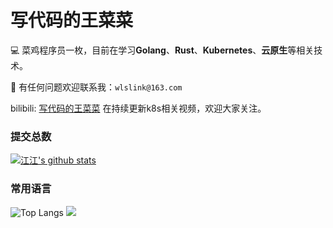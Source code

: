 # 写代码的王菜菜
:computer: 菜鸡程序员一枚，目前在学习**Golang**、**Rust**、**Kubernetes**、**云原生**等相关技术。

:email: 有任何问题欢迎联系我：`wlslink@163.com`

bilibili: [写代码的王菜菜](https://space.bilibili.com/35763410) 在持续更新k8s相关视频，欢迎大家关注。

### 提交总数
[![江江's github stats](https://github-readme-stats.vercel.app/api?username=wanglishuai1&theme=highcontrast)](https://github.com/anuraghazra/github-readme-stats)
### 常用语言
![Top Langs](https://github-readme-stats.vercel.app/api/top-langs/?username=wanglishuai1&layout=compact&theme=highcontrast)
![](https://github-profile-summary-cards.vercel.app/api/cards/profile-details?username=wanglishuai1)
